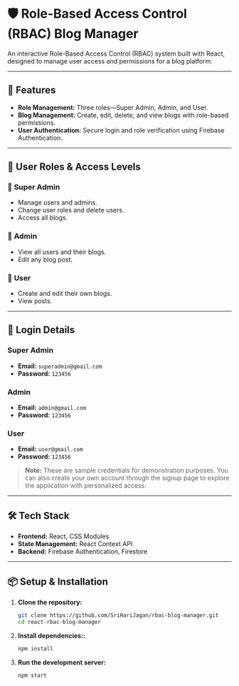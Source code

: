 # 🛡️ Role-Based Access Control (RBAC) Blog Manager

An interactive Role-Based Access Control (RBAC) system built with React, designed to manage user access and permissions for a blog platform.

---

## 🚀 Features

- **Role Management:** Three roles—Super Admin, Admin, and User.
- **Blog Management:** Create, edit, delete, and view blogs with role-based permissions.
- **User Authentication:** Secure login and role verification using Firebase Authentication.

---

## 👤 User Roles & Access Levels

### 🔹 **Super Admin**
- Manage users and admins.
- Change user roles and delete users.
- Access all blogs.

### 🔹 **Admin**
- View all users and their blogs.
- Edit any blog post.

### 🔹 **User**
- Create and edit their own blogs.
- View posts.

----

## 🔐 Login Details

### Super Admin
- **Email:** `superadmin@gmail.com`  
- **Password:** `123456`  

### Admin
- **Email:** `admin@gmail.com`  
- **Password:** `123456`  

### User
- **Email:** `user@gmail.com`  
- **Password:** `123456`  

> **Note:** These are sample credentials for demonstration purposes. You can also create your own account through the signup page to explore the application with personalized access.

----

## 🛠️ Tech Stack

- **Frontend:** React, CSS Modules
- **State Management:** React Context API
- **Backend:** Firebase Authentication, Firestore

---

## 📦 Setup & Installation

1. **Clone the repository:**
   ```bash
   git clone https://github.com/SriHariJagan/rbac-blog-manager.git
   cd react-rbac-blog-manager

2. **Install dependencies::**
   ```bash
   npm install

3. **Run the development server:**
   ```bash
   npm start












